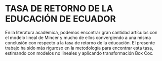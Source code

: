 # TASA DE RETORNO DE LA EDUCACIÓN DE ECUADOR


En la literatura académica, podemos encontrar gran cantidad artículos con el modelo lineal de
Mincer y mucho de ellos convergiendo a una misma conclusión con respecto a la tasa de retorno de la
educación. El presente trabajo ha sido más riguroso en la metodología para encontrar esta tasa,
estimando con modelos no lineales y aplicando transformación Box Cox.
